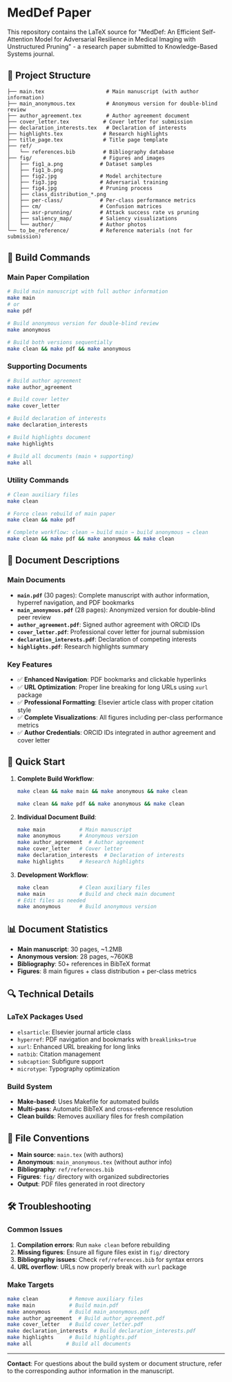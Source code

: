 # MedDef Paper

This repository contains the LaTeX source for "MedDef: An Efficient Self-Attention Model for Adversarial Resilience in Medical Imaging with Unstructured Pruning" - a research paper submitted to Knowledge-Based Systems journal.

## 📁 Project Structure

```
├── main.tex                    # Main manuscript (with author information)
├── main_anonymous.tex          # Anonymous version for double-blind review
├── author_agreement.tex        # Author agreement document
├── cover_letter.tex           # Cover letter for submission
├── declaration_interests.tex   # Declaration of interests
├── highlights.tex             # Research highlights
├── title_page.tex             # Title page template
├── ref/
│   └── references.bib         # Bibliography database
├── fig/                       # Figures and images
│   ├── fig1_a.png            # Dataset samples
│   ├── fig1_b.png
│   ├── fig2.jpg              # Model architecture
│   ├── fig3.jpg              # Adversarial training
│   ├── fig4.jpg              # Pruning process
│   ├── class_distribution_*.png
│   ├── per-class/            # Per-class performance metrics
│   ├── cm/                   # Confusion matrices
│   ├── asr-prunning/         # Attack success rate vs pruning
│   ├── saliency_map/         # Saliency visualizations
│   └── author/               # Author photos
└── to_be_reference/          # Reference materials (not for submission)
```

## 🔧 Build Commands

### Main Paper Compilation

```bash
# Build main manuscript with full author information
make main
# or
make pdf

# Build anonymous version for double-blind review
make anonymous

# Build both versions sequentially
make clean && make pdf && make anonymous
```

### Supporting Documents

```bash
# Build author agreement
make author_agreement

# Build cover letter
make cover_letter

# Build declaration of interests
make declaration_interests

# Build highlights document
make highlights

# Build all documents (main + supporting)
make all
```

### Utility Commands

```bash
# Clean auxiliary files
make clean

# Force clean rebuild of main paper
make clean && make pdf

# Complete workflow: clean → build main → build anonymous → clean
make clean && make pdf && make anonymous && make clean
```

## 📄 Document Descriptions

### Main Documents

- **`main.pdf`** (30 pages): Complete manuscript with author information, hyperref navigation, and PDF bookmarks
- **`main_anonymous.pdf`** (28 pages): Anonymized version for double-blind peer review
- **`author_agreement.pdf`**: Signed author agreement with ORCID IDs
- **`cover_letter.pdf`**: Professional cover letter for journal submission
- **`declaration_interests.pdf`**: Declaration of competing interests
- **`highlights.pdf`**: Research highlights summary

### Key Features

- ✅ **Enhanced Navigation**: PDF bookmarks and clickable hyperlinks
- ✅ **URL Optimization**: Proper line breaking for long URLs using `xurl` package
- ✅ **Professional Formatting**: Elsevier article class with proper citation style
- ✅ **Complete Visualizations**: All figures including per-class performance metrics
- ✅ **Author Credentials**: ORCID IDs integrated in author agreement and cover letter

## 🚀 Quick Start

1. **Complete Build Workflow**:

   ```bash
   make clean && make main && make anonymous && make clean

   make clean && make pdf && make anonymous && make clean
   ```

2. **Individual Document Build**:

   ```bash
   make main           # Main manuscript
   make anonymous      # Anonymous version
   make author_agreement  # Author agreement
   make cover_letter   # Cover letter
   make declaration_interests  # Declaration of interests
   make highlights     # Research highlights
   ```

3. **Development Workflow**:
   ```bash
   make clean          # Clean auxiliary files
   make main           # Build and check main document
   # Edit files as needed
   make anonymous      # Build anonymous version
   ```

## 📊 Document Statistics

- **Main manuscript**: 30 pages, ~1.2MB
- **Anonymous version**: 28 pages, ~760KB
- **Bibliography**: 50+ references in BibTeX format
- **Figures**: 8 main figures + class distribution + per-class metrics

## 🔍 Technical Details

### LaTeX Packages Used

- `elsarticle`: Elsevier journal article class
- `hyperref`: PDF navigation and bookmarks with `breaklinks=true`
- `xurl`: Enhanced URL breaking for long links
- `natbib`: Citation management
- `subcaption`: Subfigure support
- `microtype`: Typography optimization

### Build System

- **Make-based**: Uses Makefile for automated builds
- **Multi-pass**: Automatic BibTeX and cross-reference resolution
- **Clean builds**: Removes auxiliary files for fresh compilation

## 📝 File Conventions

- **Main source**: `main.tex` (with authors)
- **Anonymous**: `main_anonymous.tex` (without author info)
- **Bibliography**: `ref/references.bib`
- **Figures**: `fig/` directory with organized subdirectories
- **Output**: PDF files generated in root directory

## 🛠️ Troubleshooting

### Common Issues

1. **Compilation errors**: Run `make clean` before rebuilding
2. **Missing figures**: Ensure all figure files exist in `fig/` directory
3. **Bibliography issues**: Check `ref/references.bib` for syntax errors
4. **URL overflow**: URLs now properly break with `xurl` package

### Make Targets

```bash
make clean          # Remove auxiliary files
make main           # Build main.pdf
make anonymous      # Build main_anonymous.pdf
make author_agreement  # Build author_agreement.pdf
make cover_letter   # Build cover_letter.pdf
make declaration_interests  # Build declaration_interests.pdf
make highlights     # Build highlights.pdf
make all           # Build all documents
```

---

**Contact**: For questions about the build system or document structure, refer to the corresponding author information in the manuscript.
